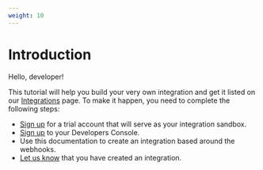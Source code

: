 ```yaml
---
weight: 10
---
```


# Introduction

Hello, developer!

This tutorial will help you build your very own integration and get it listed on our [Integrations](http://www.livechatinc.com/integrations) page. To make it happen, you need to complete the following steps:

*   [Sign up](https://www.livechatinc.com/signup/) for a trial account that will serve as your integration sandbox.
*   [Sign up](https://developers.livechatinc.com/console/) to your Developers Console.
*   Use this documentation to create an integration based around the webhooks.
*   [Let us know](#publish) that you have created an integration.
